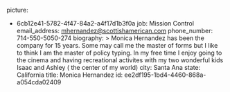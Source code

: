 picture:
  - 6cb12e41-5782-4f47-84a2-a4f17d1b3f0a
job: Mission Control
email_address: mhernandez@scottishamerican.com
phone_number: 714-550-5050-274
biography: >
  Monica Hernandez has been the company for 15 years. Some may call me the master of forms but I like
  to think I am the master of policy typing. In my free time I enjoy going to the cinema and having
  recreational activites with my two wonderful kids Isaac and Ashley ( the center of my world)
city: Santa Ana
state: California
title: Monica Hernandez
id: ee2df195-1bd4-4460-868a-a054cda02409
